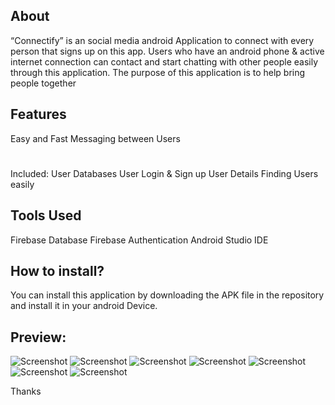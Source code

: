 ## About
“Connectify” is an social media android Application to connect with every person that signs up on this app. Users who have an android phone & active internet connection can contact and start chatting with other people easily through this application. The purpose of this application is to help bring people together 

## Features
Easy and Fast Messaging between Users 
#
Included:
User Databases
User Login & Sign up
User Details
Finding Users easily
## Tools Used
Firebase Database
Firebase Authentication
Android Studio IDE

## How to install?
You can install this application by downloading the APK file in the repository and install it in your android Device.


## Preview:
![Screenshot](ConnectifyApp1.PNG) 
![Screenshot](ConnectifyApp2.PNG) 
![Screenshot](ConnectifyApp3.PNG) 
![Screenshot](ConnectifyApp4.PNG) 
![Screenshot](ConnectifyApp5.PNG) 
![Screenshot](ConnectifyApp6.PNG) 
![Screenshot](ConnectifyApp7.PNG) 

Thanks
